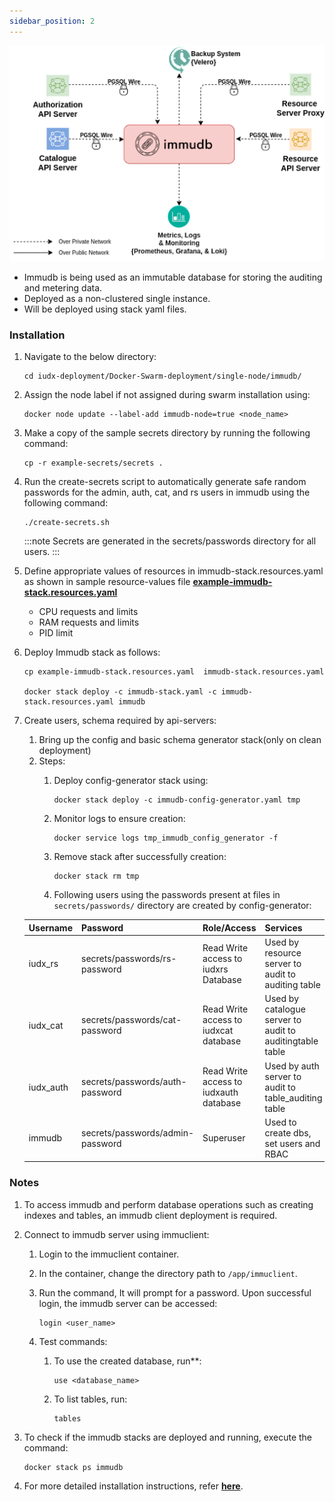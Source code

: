 ```yaml
---
sidebar_position: 2
---
```


<div class="img_background">
<div style={{textAlign: 'center'}}>

![Architecture](../../../../resources/auth/immudb.png)<br/>
</div>

</div>


- Immudb is being used as an immutable database for storing the auditing and metering data.
- Deployed as a non-clustered single instance.
- Will be deployed using stack yaml files.

### Installation


1. Navigate to the below directory:
     
    ```
    cd iudx-deployment/Docker-Swarm-deployment/single-node/immudb/
    ```

2. Assign the node label if not assigned during swarm installation using:
    ```
    docker node update --label-add immudb-node=true <node_name>
    ```

3. Make a copy of the sample secrets directory by running the following command:
    ```
    cp -r example-secrets/secrets .
    ```

4. Run the create-secrets script to automatically generate safe random passwords for the admin, auth, cat, and rs users in immudb using the following command:
    ```
    ./create-secrets.sh
    ```
    :::note
    Secrets are generated in the secrets/passwords directory for all users.
    :::
5. Define appropriate values of resources in immudb-stack.resources.yaml as shown in sample resource-values file **[example-immudb-stack.resources.yaml](https://github.com/datakaveri/iudx-deployment/blob/5.0.0/Docker-Swarm-deployment/single-node/immudb/example-immudb-stack.resources.yaml)**

    - CPU requests and limits
    - RAM requests and limits
    - PID limit

   
6. Deploy Immudb stack as follows:
    ```
    cp example-immudb-stack.resources.yaml  immudb-stack.resources.yaml 
    
    docker stack deploy -c immudb-stack.yaml -c immudb-stack.resources.yaml immudb
    ```

7. Create users, schema required by api-servers:
   1. Bring up the config and basic schema generator stack(only on clean deployment)
   2. Steps:
        1. Deploy config-generator stack using:
            ```
            docker stack deploy -c immudb-config-generator.yaml tmp
            ```

        2. Monitor logs to ensure creation:
            ```
            docker service logs tmp_immudb_config_generator -f
            ```

        3. Remove stack after successfully creation:
            ```
            docker stack rm tmp
            ```

        4. Following users using the passwords present at files in `secrets/passwords/` directory are created by config-generator:

   | Username   | Password                   | Role/Access                               | Services                                                |
   |------------|----------------------------|-------------------------------------------|---------------------------------------------------------|
   | iudx_rs    | secrets/passwords/rs-password | Read Write access to iudxrs Database      | Used by resource server to audit to auditing table     |
   | iudx_cat   | secrets/passwords/cat-password | Read Write access to iudxcat database     | Used by catalogue server to audit to auditingtable table |
   | iudx_auth  | secrets/passwords/auth-password | Read Write access to iudxauth database   | Used by auth server to audit to table_auditing table   |
   | immudb     | secrets/passwords/admin-password | Superuser                                | Used to create dbs, set users and RBAC                    |


### Notes

1. To access immudb and perform database operations such as creating indexes and tables, an immudb client deployment is required.

2. Connect to immudb server using immuclient:
    1. Login to the immuclient container.
    2. In the container, change the directory path to `/app/immuclient`.

    3. Run the command, It will prompt for a password. Upon successful login, the immudb server can be accessed:
        ```
        login <user_name>
        ```

    4. Test commands:
        1. To use the created database, run**:
            ```
            use <database_name>
            ```
        2. To list tables, run:
            ```
            tables
            ```

3. To check if the immudb stacks are deployed and running, execute the command:
    ```
    docker stack ps immudb
    ```

4. For more detailed installation instructions, refer **[here](https://github.com/datakaveri/iudx-deployment/tree/5.0.0/Docker-Swarm-deployment/single-node/immudb#introduction)**.